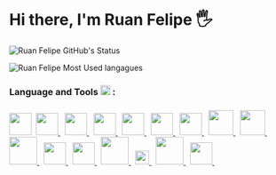 # Hi there, I'm Ruan Felipe 🖐️ 

![Ruan Felipe GitHub's Status](https://github-readme-stats.vercel.app/api?username=ruanfelipe7&show_icons=true&title_color=4169E1&icon_color=4169E1&text_color=bfbfbf&bg_color=151515)

![Ruan Felipe Most Used langagues](https://github-readme-stats-anuraghazra1.vercel.app/api/top-langs/?username=ruanfelipe7&layout=compact&show_icons=true&title_color=4169E1&icon_color=4169E1&text_color=9f9f9f&bg_color=151515)

### Language and Tools <img src="https://i.giphy.com/media/WFZvB7VIXBgiz3oDXE/giphy.webp" width="18px"> :
<h3></h3>
<a href="https://www.learn-c.org/"> <img src="https://images-na.ssl-images-amazon.com/images/I/51NyeIYt71L.png" width = "40"/></a>&nbsp; 
<a href="https://www.java.com/pt-BR/"> <img src="https://cdn.iconscout.com/icon/free/png-512/java-43-569305.png" width = "40"/> </a>&nbsp;
<a href="https://www.learncpp.com/"> <img src="https://cdn.iconscout.com/icon/free/png-512/c-programming-569564.png" width = "40"/> </a>&nbsp;
<a href="https://www.python.org/"> <img src="https://cdn.icon-icons.com/icons2/1508/PNG/512/python_104451.png" width = "40"/> </a>&nbsp;
<a href="https://git-scm.com/"> <img src="https://upload.wikimedia.org/wikipedia/commons/thumb/3/3f/Git_icon.svg/1024px-Git_icon.svg.png" width = "40"/> </a>&nbsp;
<a href="https://nodejs.org/en/"> <img src="https://cdn.iconscout.com/icon/free/png-512/node-js-1-1174935.png" width = "40"/> </a>&nbsp;
<a href="https://www.learn-html.org/"> <img src="https://cdn.icon-icons.com/icons2/2107/PNG/512/file_type_html_icon_130541.png" width = "40"/> </a>&nbsp;
<a href="https://www.markdownguide.org/"> <img src="https://pcodinomebzero.neocities.org/Imagens/javascript1.png" width = "45"/> </a>&nbsp;
<a href="https://www.markdownguide.org/"> <img src="https://cdn.icon-icons.com/icons2/2415/PNG/512/css_plain_logo_icon_146573.png" width = "45"/> </a>&nbsp;
<a href="https://www.markdownguide.org/"> <img src="https://pics.freeicons.io/uploads/icons/png/8575147831553750379-512.png" width = "50"/> </a>&nbsp;
<a href="https://www.markdownguide.org/"> <img src="https://cdn.iconscout.com/icon/free/png-512/handlebars-1-285290.png" width = "40"/> </a>&nbsp;
<a href="https://www.markdownguide.org/"> <img src="https://freepikpsd.com/media/2019/10/bootstrap-logo-png-1-Transparent-Images-Free.png" width = "40"/> </a>&nbsp;
<a href="https://www.markdownguide.org/"> <img src="https://cdn3.iconfinder.com/data/icons/logos-and-brands-adobe/512/205_Markdown-512.png" width = "50"/> </a>&nbsp;
<a href="https://www.markdownguide.org/"> <img src="https://www.pngix.com/pngfile/big/511-5114835_mongodb-leaf-mongodb-leaf-512x5122x-mongodb-icon-hd.png" width = "25"/> </a>&nbsp;
<a href="https://www.markdownguide.org/"> <img src="https://i.pinimg.com/originals/09/7b/34/097b349ab1d78c15744c3a89ff457939.png" width = "50"/> </a>&nbsp;
<a href="https://www.markdownguide.org/"> <img src="https://cdn.iconscout.com/icon/free/png-512/arduino-226072.png" width = "40"/> </a>&nbsp;
